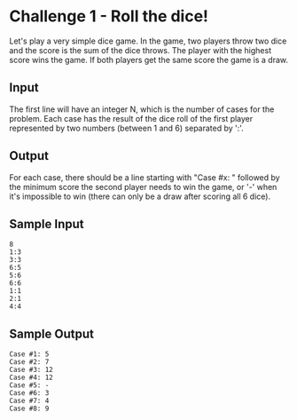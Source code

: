 # Challenge 1 - Roll the dice!

Let's play a very simple dice game. In the game, two players throw two dice and the score is the sum of the dice throws. The player with the highest score wins the game. If both players get the same score the game is a draw.


## Input

The first line will have an integer N, which is the number of cases for the problem. Each case has the result of the dice roll of the first player represented by two numbers (between 1 and 6) separated by ':'.

## Output

For each case, there should be a line starting with "Case #x: " followed by the minimum score the second player needs to win the game, or '-' when it's impossible to win (there can only be a draw after scoring all 6 dice).


## Sample Input

```
8
1:3
3:3
6:5
5:6
6:6
1:1
2:1
4:4
```

## Sample Output

```
Case #1: 5
Case #2: 7
Case #3: 12
Case #4: 12
Case #5: -
Case #6: 3
Case #7: 4
Case #8: 9
```
